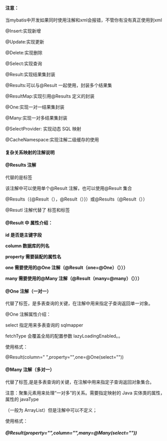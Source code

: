 #### 注意：

当mybatis中开发如果同时使用注解和xml会报错，不管你有没有真正使用到xml



@Insert:实现新增 

@Update:实现更新 

@Delete:实现删除 

@Select:实现查询 

@Result:实现结果集封装 

@Results:可以与@Result 一起使用，封装多个结果集 

@ResultMap:实现引用@Results 定义的封装 

@One:实现一对一结果集封装 

@Many:实现一对多结果集封装 

@SelectProvider: 实现动态 SQL 映射 

@CacheNamespace:实现注解二级缓存的使用

#### 复杂关系映射的注解说明 

#### @Results 注解 

代替的是标签 

该注解中可以使用单个@Result 注解，也可以使用@Result 集合 

@Results（{@Result（），@Result（）}）或@Results（@Result（）） 

@Resutl 注解代替了 标签和标签 

#### @Result 中 属性介绍： 

**id 是否是主键字段** 

**column 数据库的列名** 

**property 需要装配的属性名** 

**one 需要使用的@One 注解（@Result（one=@One）（）））** 

**many 需要使用的@Many 注解（@Result（many=@many）（）））** 

#### @One 注解（一对一） 

代替了标签，是多表查询的关键，在注解中用来指定子查询返回单一对象。 

@One 注解属性介绍： 

select 指定用来多表查询的 sqlmapper 

fetchType 会覆盖全局的配置参数 lazyLoadingEnabled。。 

使用格式： 

@Result(column=" ",property="",one=@One(select="")) 

#### @Many 注解（多对一） 

代替了<Collection>标签,是是多表查询的关键，在注解中用来指定子查询返回对象集合。 

注意：聚集元素用来处理“一对多”的关系。需要指定映射的 Java 实体类的属性，属性的 javaType 

（一般为 ArrayList）但是注解中可以不定义； 

使用格式： 

##### @Result(property="",column="",many=@Many(select="")) 


